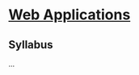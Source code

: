 # [Web Applications](https://fenix.ciencias.ulisboa.pt/degrees/engenharia-informatica-564500436615277/disciplina-curricular/846155801952544)

## Syllabus
...

